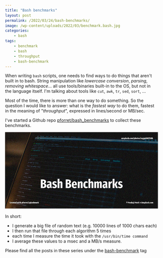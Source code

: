 ```yaml
---
title: "Bash benchmarks"
layout: post
permalink: /2022/03/24/bash-benchmarks/
image: /wp-content/uploads/2022/03/benchmark.bash.jpg
categories:
    - bash
tags:
    - benchmark
    - bash
    - throughput
    - bash-benchmark
---
```

When writing `bash` scripts, one needs to find ways to do things that aren't built in to bash.
String manipulation like _lowercase conversion_, _parsing_, _removing whitespace_...
all use tools/binaries built-in to the OS, but not in the language itself.
I'm talking about tools like `cut`, `awk`, `tr`, `sed`, `sort`, ...

Most of the time, there is more than one way to do something.
So the question I would like to answer: what is the _fastest way_ to do them, 
fastest in the meaning of "_throughput_", expressed in lines/second or MB/sec.

I've started a Github repo [pforret/bash_benchmarks](https://github.com/pforret/bash_benchmarks) to collect these benchmarks.

![Bash benchmarks](/wp-content/uploads/2022/03/benchmark.bash.jpg)

In short:
* I generate a big file of random text (e.g. 10000 lines of 1000 chars each)
* I then run that file through each algorithm 5 times
* each time I measure the time it took with the `/usr/bin/time command`
* I average these values to a msec and a MB/s measure.

Please find all the posts in these series under the [bash-benchmark](/tag/bash-benchmark) tag
